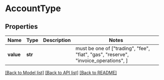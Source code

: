 # AccountType


## Properties
Name | Type | Description | Notes
------------ | ------------- | ------------- | -------------
**value** | **str** |  |  must be one of ["trading", "fee", "fiat", "gas", "reserve", "invoice_operations", ]

[[Back to Model list]](../README.md#documentation-for-models) [[Back to API list]](../README.md#documentation-for-api-endpoints) [[Back to README]](../README.md)


